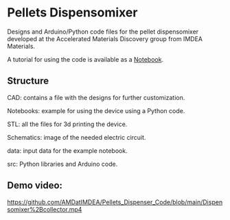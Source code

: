 # Pellets Dispensomixer

Designs and Arduino/Python code files for the pellet dispensomixer developed at the Accelerated Materials Discovery group from IMDEA Materials.

A tutorial for using the code is available as a [Notebook](Notebooks/Example_pellet_dispenser.ipynb).

## Structure

CAD: contains a file with the designs for further customization.

Notebooks: example for using the device using a Python code.

STL: all the files for 3d printing the device.

Schematics: image of the needed electric circuit.

data: input data for the example notebook.

src: Python libraries and Arduino code.

## Demo video:

https://github.com/AMDatIMDEA/Pellets_Dispenser_Code/blob/main/Dispensomixer%2Bcollector.mp4
